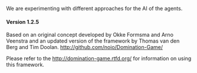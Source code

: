 We are experimenting with different approaches for the AI of the agents.
#### Version 1.2.5


Based on an original concept developed by Okke Formsma and Arno Veenstra and an updated version of the framework by Thomas van den Berg and Tim Doolan. http://github.com/noio/Domination-Game/

Please refer to the http://domination-game.rtfd.org/ for information on using this framework.



